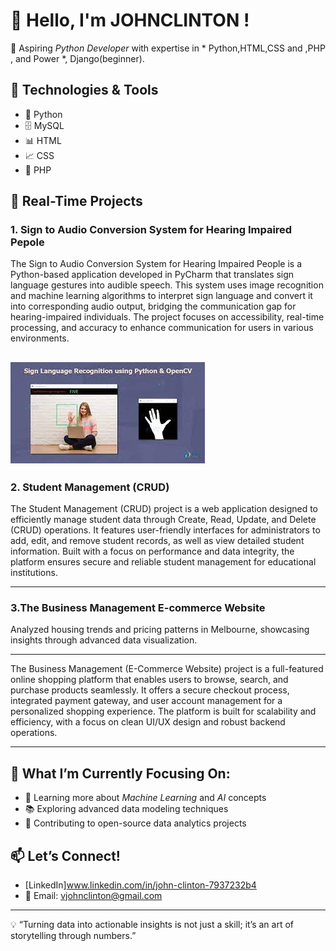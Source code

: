 # 👋 Hello, I'm JOHNCLINTON !

🚀 Aspiring *Python Developer* with expertise in * Python,HTML,CSS and ,PHP , and Power *, Django(beginner). 

## 🔧 Technologies & Tools
- 🐍 Python 
- 🗄️ MySQL
- 📊 HTML
- 📈 CSS
- 🔎 PHP

## 💼 Real-Time Projects

### 1. Sign to Audio Conversion System for Hearing Impaired Pepole

The Sign to Audio Conversion System for Hearing Impaired People is a Python-based application developed in PyCharm that translates sign language gestures into audible speech. This system uses image recognition and machine learning algorithms to interpret sign language and convert it into corresponding audio output, bridging the communication gap for hearing-impaired individuals. The project focuses on accessibility, real-time processing, and accuracy to enhance communication for users in various environments.


![sign to audio conversion system](assets/images%20(3).jpg)
---

### 2. Student Management (CRUD)


The Student Management (CRUD) project is a web application designed to efficiently manage student data through Create, Read, Update, and Delete (CRUD) operations. 
It features user-friendly interfaces for administrators to add, edit, and remove student records, as well as view detailed student information. 
Built with a focus on performance and data integrity, the platform ensures secure and reliable student management for educational institutions.








---

### 3.The Business Management E-commerce Website



Analyzed housing trends and pricing patterns in Melbourne, showcasing insights through advanced data visualization.

---

The Business Management (E-Commerce Website) project is a full-featured online shopping platform that enables users to browse, search, and purchase products seamlessly.
It offers a secure checkout process, integrated payment gateway, and user account management for a personalized shopping experience. 
The platform is built for scalability and efficiency, with a focus on clean UI/UX design and robust backend operations.

---

## 🎯 What I’m Currently Focusing On:
- 🌱 Learning more about *Machine Learning* and *AI* concepts
- 📚 Exploring advanced data modeling techniques
- 🔄 Contributing to open-source data analytics projects

## 📫 Let’s Connect!
- [LinkedIn]www.linkedin.com/in/john-clinton-7937232b4 
- 📧 Email: vjohnclinton@gmail.com

---

💡 “Turning data into actionable insights is not just a skill; it’s an art of storytelling through numbers.”
